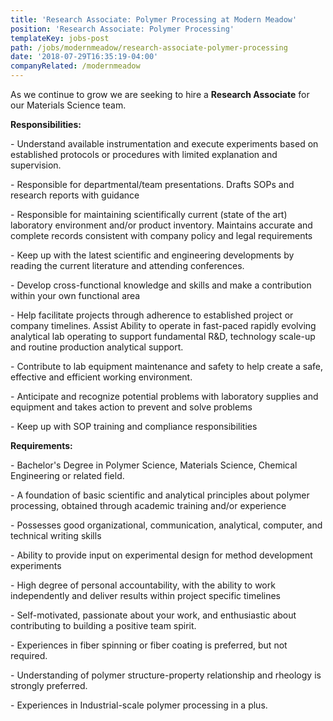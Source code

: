 ```yaml
---
title: 'Research Associate: Polymer Processing at Modern Meadow'
position: 'Research Associate: Polymer Processing'
templateKey: jobs-post
path: /jobs/modernmeadow/research-associate-polymer-processing
date: '2018-07-29T16:35:19-04:00'
companyRelated: /modernmeadow
---
```

As we continue to grow we are seeking to hire a **Research Associate** for our Materials Science team.

 

**Responsibilities:**

\- Understand available instrumentation and execute experiments based on established protocols or procedures with limited explanation and supervision.

\- Responsible for departmental/team presentations.  Drafts SOPs and research reports with guidance

\- Responsible for maintaining scientifically current (state of the art) laboratory environment and/or product inventory.  Maintains accurate and complete records consistent with company policy and legal requirements

\- Keep up with the latest scientific and engineering developments by reading the current literature and attending conferences.

\- Develop cross-functional knowledge and skills and make a contribution within your own functional area

\- Help facilitate projects through adherence to established project or company timelines.  Assist Ability to operate in fast-paced rapidly evolving analytical lab operating to support fundamental R&D, technology scale-up and routine production analytical support.

\- Contribute to lab equipment maintenance and safety to help create a safe, effective and efficient working environment.

\- Anticipate and recognize potential problems with laboratory supplies and equipment and takes action to prevent and solve problems

\- Keep up with SOP training and compliance responsibilities 

**Requirements:**

\- Bachelor's Degree in Polymer Science, Materials Science, Chemical Engineering or related field.

\- A foundation of basic scientific and analytical principles about polymer processing, obtained through academic training and/or experience

\- Possesses good organizational, communication, analytical, computer, and technical writing skills

\- Ability to provide input on experimental design for method development experiments

\- High degree of personal accountability, with the ability to work independently and deliver results within project specific timelines

\- Self-motivated, passionate about your work, and enthusiastic about contributing to building a positive team spirit.

\- Experiences in fiber spinning or fiber coating is preferred, but not required.

\- Understanding of polymer structure-property relationship and rheology is strongly preferred.

\- Experiences in Industrial-scale polymer processing in a plus.
